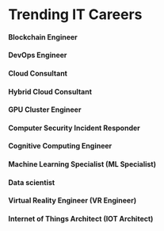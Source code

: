 # Trending IT Careers

#### Blockchain Engineer ####
#### DevOps Engineer ####
#### Cloud Consultant ####
#### Hybrid Cloud Consultant ####
#### GPU Cluster Engineer ####
#### Computer Security Incident Responder ####
#### Cognitive Computing Engineer ####
#### Machine Learning Specialist (ML Specialist) ####
#### Data scientist ####
#### Virtual Reality Engineer (VR Engineer) ####
#### Internet of Things Architect (IOT Architect) ####
